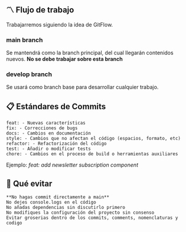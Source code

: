 ## 〽 Flujo de trabajo

Trabajarremos siguiendo la idea de GitFlow.

### main branch
Se mantendrá como la branch principal, del cual llegarán contenidos nuevos. **No se debe trabajar sobre esta branch**

### develop branch
Se usará como branch base para desarrollar cualquier trabajo.

## 📋 Estándares de Commits

    feat: - Nuevas características
    fix: - Correcciones de bugs
    docs: - Cambios en documentación
    style: - Cambios que no afectan el código (espacios, formato, etc)
    refactor: - Refactorización del código
    test: - Añadir o modificar tests
    chore: - Cambios en el proceso de build o herramientas auxiliares

Ejemplo: _feat: add newsletter subscription component_
## 🚫 Qué evitar

    **No hagas commit directamente a main**
    No dejes console.logs en el código
    No añadas dependencias sin discutirlo primero
    No modifiques la configuración del proyecto sin consenso
    Evitar groserias dentro de los commits, comments, nomenclaturas y codigo

